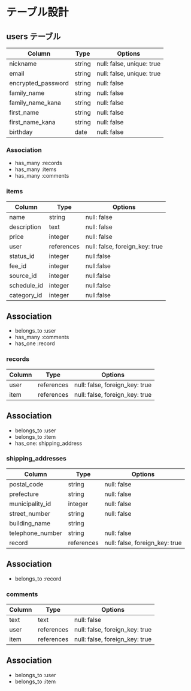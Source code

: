 # テーブル設計

## users テーブル

| Column             | Type       | Options                          |
| ------------------ | ---------- | -------------------------------- |
| nickname           | string     | null: false, unique: true        |
| email              | string     | null: false, unique: true        |
| encrypted_password | string     | null: false                      |
| family_name        | string     | null: false                      |
| family_name_kana   | string     | null: false                      |
| first_name         | string     | null: false                      |
| first_name_kana    | string     | null: false                      |
| birthday           | date       | null: false                      |

### Association

- has_many :records
- has_many :items
- has_many :comments

### items

| Column             | Type       | Options                          |
| ------------------ | ---------- | -------------------------------- |
| name               | string     | null: false                      |
| description        | text       | null: false                      |
| price              | integer    | null: false                      |
| user               | references | null: false, foreign_key: true   |        
| status_id          | integer    | null:false                       |
| fee_id             | integer    | null:false                       |
| source_id          | integer    | null:false                       |
| schedule_id        | integer    | null:false                       |
| category_id        | integer    | null:false                       |

## Association

- belongs_to :user
- has_many   :comments
- has_one    :record

### records

| Column              | Type       | Options                          |
| ------------------  | ---------- | -------------------------------- |
| user                | references | null: false, foreign_key: true   |
| item                | references | null: false, foreign_key: true   |

## Association
- belongs_to :user
- belongs_to :item
- has_one: shipping_address

### shipping_addresses

| Column              | Type       | Options                          |
| ------------------  | ---------- | -------------------------------- |
| postal_code         | string     | null: false                      |
| prefecture          | string     | null: false                      |
| municipality_id     | integer    | null: false                      |
| street_number       | string     | null: false                      |  
| building_name       | string     |                                  |
| telephone_number    | string     | null: false                      |
| record              | references | null: false, foreign_key: true   |

## Association
- belongs_to :record

### comments

| Column              | Type       | Options                          |
| ------------------  | ---------- | -------------------------------- |
| text                | text       | null: false                      |
| user                | references | null: false, foreign_key: true   |
| item                | references | null: false, foreign_key: true   |

## Association
- belongs_to :user
- belongs_to :item